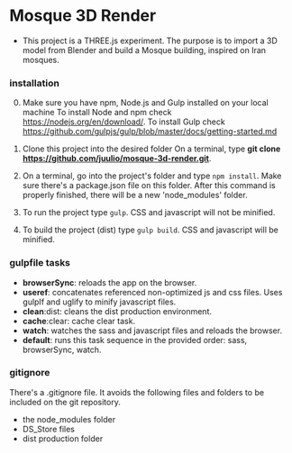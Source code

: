 # Mosque 3D Render 

* This project is a THREE.js experiment. The purpose is to import a 3D model from Blender and build a Mosque building, inspired on Iran mosques.

### installation
0. Make sure you have npm, Node.js and Gulp installed on your local machine 
To install Node and npm check https://nodejs.org/en/download/.
To install Gulp check https://github.com/gulpjs/gulp/blob/master/docs/getting-started.md

1. Clone this project into the desired folder
On a terminal, type **git clone https://github.com/juulio/mosque-3d-render.git**.

2. On a terminal, go into the project's folder and type `npm install`.  Make sure there's a package.json file on this folder. After this command is properly finished, there will be a new 'node_modules' folder.

3. To run the project type `gulp`.
CSS and javascript will not be minified.

4. To build the project (dist) type `gulp build`.
CSS and javascript will be minified.

### gulpfile tasks
* **browserSync**: reloads the app on the browser.
* **useref**: concatenates referenced non-optimized js and css files. Uses gulpIf and uglify to minify javascript files.
* **clean**:dist: cleans the dist production environment.
* **cache**:clear: cache clear task.
* **watch**: watches the sass and javascript files and reloads the browser.
* **default**: runs this task sequence in the provided order: sass, browserSync, watch.

### gitignore
There's a .gitignore file. It avoids the following files and folders to be included on the git repository.
* the node_modules folder
* DS_Store files
* dist production folder